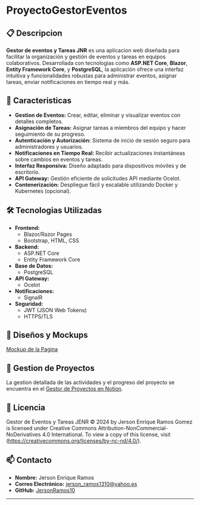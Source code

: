 
# ProyectoGestorEventos

## 📋 Descripcion

**Gestor de eventos y Tareas JNR** es una aplicacion web diseñada para facilitar la organización y gestión de eventos y tareas en equipos colaborativos. Desarrollada con tecnologias como **ASP.NET Core**, **Blazor**, **Entity Framework Core**, y **PostgreSQL**, la aplicación ofrece una interfaz intuitiva y funcionalidades robustas para administrar eventos, asignar tareas, enviar notificaciones en tiempo real y más.

## 🚀 Caracteristicas

- **Gestion de Eventos:** Crear, editar, eliminar y visualizar eventos con detalles completos.
- **Asignación de Tareas:** Asignar tareas a miembros del equipo y hacer seguimiento de su progreso.
- **Autenticación y Autorización:** Sistema de inicio de sesión seguro para administradores y usuarios.
- **Notificaciones en Tiempo Real:** Recibir actualizaciones instantáneas sobre cambios en eventos y tareas.
- **Interfaz Responsiva:** Diseño adaptado para dispositivos móviles y de escritorio.
- **API Gateway:** Gestión eficiente de solicitudes API mediante Ocelot.
- **Contenerización:** Despliegue fácil y escalable utilizando Docker y Kubernetes (opcional).

## 🛠 Tecnologias Utilizadas

- **Frontend:**
  - Blazor/Razor Pages
  - Bootstrap, HTML, CSS
- **Backend:**
  - ASP.NET Core
  - Entity Framework Core
- **Base de Datos:**
  - PostgreSQL
- **API Gateway:**
  - Ocelot
- **Notificaciones:**
  - SignalR
- **Seguridad:**
  - JWT (JSON Web Tokens)
  - HTTPS/TLS

## 🎨 Diseños y Mockups

[Mockup de la Pagina](https://www.canva.com/design/DAGTeJmWUmY/0KD9IBVijfIa2oEtp7ONWw/edit?utm_content=DAGTeJmWUmY&utm_campaign=designshare&utm_medium=link2&utm_source=sharebutton)

## 📅 Gestion de Proyectos

La gestion detallada de las actividades y el progreso del proyecto se encuentra en el [Gestor de Proyectos en Notion](https://www.notion.so/Gesti-n-de-Proyectos-11ea0232ff068075a937d49c0b8b11b6?pvs=4).

## 📜 Licencia

Gestor de Eventos y Tareas JENR © 2024 by Jerson Enrique Ramos Gomez is licensed under Creative Commons Attribution-NonCommercial-NoDerivatives 4.0 International. To view a copy of this license, visit (https://creativecommons.org/licenses/by-nc-nd/4.0/).

## 📫 Contacto

- **Nombre:** Jerson Enrique Ramos
- **Correo Electrónico:** jerson_ramos1310@yahoo.es
- **GitHub:** [JersonRamos10](https://github.com/tu-usuario)


---


